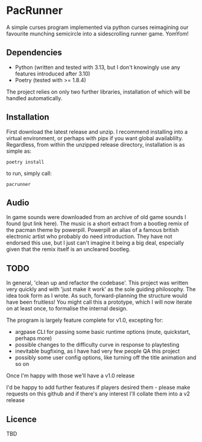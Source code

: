 # PacRunner

A simple curses program implemented via python curses reimagining our favourite munching semicircle into a sidescrolling runner game. YomYom!

## Dependencies

- Python (written and tested with 3.13, but I don't knowingly use any features introduced after 3.10)
- Poetry (tested with >= 1.8.4)

The project relies on only two further libraries, installation of which will be handled automatically.

## Installation

First download the latest release and unzip. I recommend installing into a virtual environment, or perhaps with pipx if you want global availablilty. Regardless, from within the unzipped release directory, installation is as simple as:
```
poetry install
```
to run, simply call:
```
pacrunner
```

## Audio

In game sounds were downloaded from an archive of old game sounds I found (put link here). The music is a short extract from a bootleg remix of the pacman theme by powerpill. Powerpill an alias of a famous british electronic artist who probably do need introduction. They have not endorsed this use, but I just can't imagine it being a big deal, especially given that the remix itself is an uncleared bootleg.

## TODO

In general, 'clean up and refactor the codebase'. This project was written very quickly and with 'just make it work' as the sole guiding philosophy. The idea took form as I wrote. As such, forward-planning the structure would have been fruitless! You might call this a prototype, which I will now iterate on at least once, to formalise the internal design.

The program is largely feature complete for v1.0, excepting for:
- argpase CLI for passing some basic runtime options (mute, quickstart, perhaps more)
- possible changes to the difficulty curve in response to playtesting
- inevitable bugfixing, as I have had very few people QA this project
- possibly some user config options, like turning off the title animation and so on

Once I'm happy with those we'll have a v1.0 release

I'd be happy to add further features if players desired them - please make requests on this github and if there's any interest I'll collate them into a v2 release

## Licence 

TBD
 
